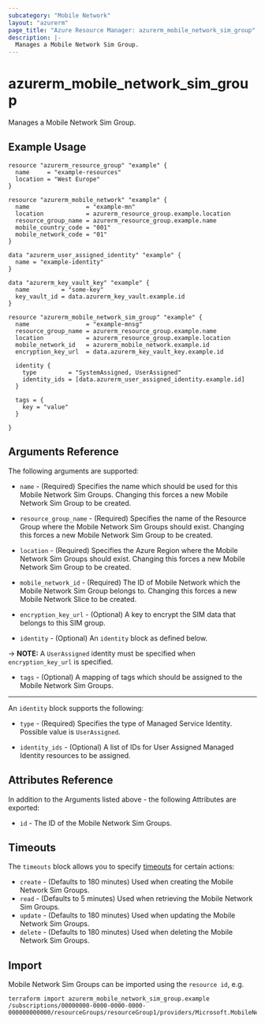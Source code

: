 ```yaml
---
subcategory: "Mobile Network"
layout: "azurerm"
page_title: "Azure Resource Manager: azurerm_mobile_network_sim_group"
description: |-
  Manages a Mobile Network Sim Group.
---
```


# azurerm_mobile_network_sim_group

Manages a Mobile Network Sim Group.

## Example Usage

```hcl
resource "azurerm_resource_group" "example" {
  name     = "example-resources"
  location = "West Europe"
}

resource "azurerm_mobile_network" "example" {
  name                = "example-mn"
  location            = azurerm_resource_group.example.location
  resource_group_name = azurerm_resource_group.example.name
  mobile_country_code = "001"
  mobile_network_code = "01"
}

data "azurerm_user_assigned_identity" "example" {
  name = "example-identity"
}

data "azurerm_key_vault_key" "example" {
  name         = "some-key"
  key_vault_id = data.azurerm_key_vault.example.id
}

resource "azurerm_mobile_network_sim_group" "example" {
  name                = "example-mnsg"
  resource_group_name = azurerm_resource_group.example.name
  location            = azurerm_resource_group.example.location
  mobile_network_id   = azurerm_mobile_network.example.id
  encryption_key_url  = data.azurerm_key_vault_key.example.id

  identity {
    type         = "SystemAssigned, UserAssigned"
    identity_ids = [data.azurerm_user_assigned_identity.example.id]
  }

  tags = {
    key = "value"
  }

}
```

## Arguments Reference

The following arguments are supported:

* `name` - (Required) Specifies the name which should be used for this Mobile Network Sim Groups. Changing this forces a new Mobile Network Sim Group to be created.

* `resource_group_name` - (Required) Specifies the name of the Resource Group where the Mobile Network Sim Groups should exist. Changing this forces a new Mobile Network Sim Group to be created.

* `location` - (Required) Specifies the Azure Region where the Mobile Network Sim Groups should exist. Changing this forces a new Mobile Network Sim Group to be created.

* `mobile_network_id` - (Required) The ID of Mobile Network which the Mobile Network Sim Group belongs to. Changing this forces a new Mobile Network Slice to be created.

* `encryption_key_url` - (Optional) A key to encrypt the SIM data that belongs to this SIM group.

* `identity` - (Optional) An `identity` block as defined below.

-> **NOTE:** A `UserAssigned` identity must be specified when `encryption_key_url` is specified.

* `tags` - (Optional) A mapping of tags which should be assigned to the Mobile Network Sim Groups.

---

An `identity` block supports the following:

* `type` - (Required) Specifies the type of Managed Service Identity. Possible value is `UserAssigned`.

* `identity_ids` - (Optional) A list of IDs for User Assigned Managed Identity resources to be assigned.


## Attributes Reference

In addition to the Arguments listed above - the following Attributes are exported:

* `id` - The ID of the Mobile Network Sim Groups.


## Timeouts

The `timeouts` block allows you to specify [timeouts](https://www.terraform.io/docs/configuration/resources.html#timeouts) for certain actions:

* `create` - (Defaults to 180 minutes) Used when creating the Mobile Network Sim Groups.
* `read` - (Defaults to 5 minutes) Used when retrieving the Mobile Network Sim Groups.
* `update` - (Defaults to 180 minutes) Used when updating the Mobile Network Sim Groups.
* `delete` - (Defaults to 180 minutes) Used when deleting the Mobile Network Sim Groups.

## Import

Mobile Network Sim Groups can be imported using the `resource id`, e.g.

```shell
terraform import azurerm_mobile_network_sim_group.example /subscriptions/00000000-0000-0000-0000-000000000000/resourceGroups/resourceGroup1/providers/Microsoft.MobileNetwork/simGroups/simGroup1
```
